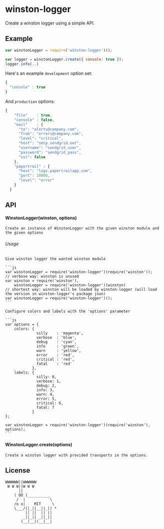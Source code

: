 # winston-logger

  Create a winston logger using a simple API.

## Example

```js
var winstonLogger = require('winston-logger')();

var logger = winstonLogger.create({ console: true });
logger.info(..)
```

Here's an example `development` option set:

```js
{
  "console" : true
}
```

And `production` options:

```js
{
    "file"    : true,
    "console" : false,
    "mail"    : {
      "to": "alerts@company.com",
      "from": "errors@company.com",
      "level": "critical",
      "host": "smtp.sendgrid.net",
      "username": "sendgrid_user",
      "password": "sendgrid_pass",
      "ssl": false
    },
    "papertrail" : {
      "host": "logs.papertrailapp.com",
      "port": 10000,
      "level": "error"
    }
  }
```

## API

#### WinstonLogger(winston, options)

    Create an instance of WinstonLogger with the given winston module and the given options

###### Usage

    Give winston logger the wanted winston module

    ```js
    var winstonLogger = require('winston-logger')(require('winston'));
    // verbose way: winston is unused
    var winston = require('winston'),
        winstonLogger = require('winston-logger')(winston)
    // shortest way: winston will be loaded by winston-logger (will load the version in winston-logger's package json)
    var winstonLogger = require('winston-logger')();
    ```

    Configure colors and labels with the 'options' parameter

    ```js
    var options = {
        colors: {
                  silly    : 'magenta',
                  verbose  : 'blue',
                  debug    : 'cyan',
                  info     : 'green',
                  warn     : 'yellow',
                  error    : 'red',
                  critical : 'red',
                  fatal    : 'red'
                },
        labels: {
                  silly: 0,
                  verbose: 1,
                  debug: 2,
                  info: 3,
                  warn: 4,
                  error: 5,
                  critical: 6,
                  fatal: 7
                }
    };

    var winstonLogger = require('winston-logger')(require('winston'), options);
    ```


#### WinstonLogger.create(options)

    Create a winston logger with provided transports in the options.

## License

```
WWWWWW||WWWWWW
 W W W||W W W
      ||
    ( OO )__________
     /  |           \
    /o o|    MIT     \
    \___/||_||__||_|| *
         || ||  || ||
        _||_|| _||_||
       (__|__|(__|__|
```


